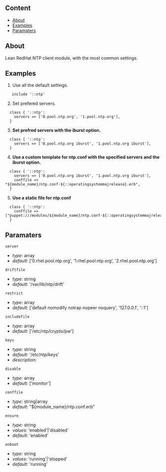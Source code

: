 
## Content

- [About](#about)
- [Examples](#example)
- [Paramaters](#paramaters)

## About
Lean RedHat NTP client module, with the most common settings.

## Examples

1. Use all the default settings.
```puppet
   include '::ntp'
```

2. Set prefered servers.
```puppet
  class { '::ntp':
    servers => ['0.pool.ntp.org', '1.pool.ntp.org'],
  }
```

3. **Set prefred servers with the iburst option.**
```puppet
  class { '::ntp':
    servers => ['0.pool.ntp.org iburst', '1.pool.ntp.org iburst'],
  }
```

4. **Use a custom template for ntp.conf with the specified servers and the iburst option.**
```puppet
  class { '::ntp':
    servers => ['0.pool.ntp.org iburst', '1.pool.ntp.org iburst'],
    conffile => "${module_name}/ntp.conf-${::operatingsystemmajrelease}.erb", 
  }
```

5. **Use a static file for ntp.conf**
```puppet
  class { '::ntp':
    conffile => ["puppet:///modules/${module_name}/ntp.conf-${::operatingsystemmajrelease}"], 
  }
```

## Paramaters

`server`
- *type:* array 
- *default:* ['0.rhel.pool.ntp.org', '1.rhel.pool.ntp.org', '2.rhel.pool.ntp.org']

`driftfile`
- *type:* string
- *default:* '/var/lib/ntp/drift'

`restrict`
- *type:* array
- *default:* ['default nomodify notrap nopeer noquery', '127.0.0.1', '::1']

`includefile`
- *type:* array
- *default:* ['/etc/ntp/crypto/pw']

`keys`
- *type:* string
- *default:* '/etc/ntp/keys'
- *description:*  

`disable`
- *type:* array
- *default:* ['monitor']

`conffile`
- *type:* string|array
- *default:* "${module_name}/ntp.conf.erb"

`ensure`
- *type:* string
- *values:* 'enabled'|'disabled'
- *default:* 'enabled'

`onboot`
- *type:* string
- *values:* 'running'|'stopped'
- *default:* 'running'

